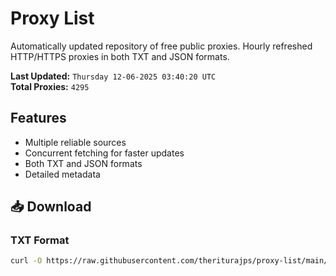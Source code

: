 # Proxy List

Automatically updated repository of free public proxies. Hourly refreshed HTTP/HTTPS proxies in both TXT and JSON formats.

**Last Updated:** `Thursday 12-06-2025 03:40:20 UTC`  
**Total Proxies:** `4295`

## Features
- Multiple reliable sources
- Concurrent fetching for faster updates
- Both TXT and JSON formats
- Detailed metadata

## 📥 Download

### TXT Format
```bash
curl -O https://raw.githubusercontent.com/theriturajps/proxy-list/main/proxies.txt